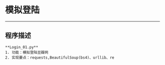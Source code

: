 # 模拟登陆 #

----------

## 程序描述 ##
	
	**Login_01.py**
	1. 功能：模拟登陆豆瓣网
	2. 实现要点：requests,BeautifulSoup(bs4)、urllib、re
	
